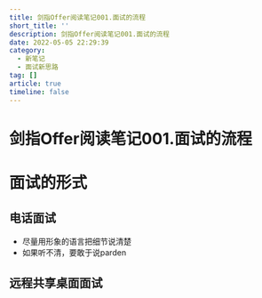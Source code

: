 ```yaml
---
title: 剑指Offer阅读笔记001.面试的流程
short_title: ''
description: 剑指Offer阅读笔记001.面试的流程
date: 2022-05-05 22:29:39
category:
  - 新笔记
  - 面试新思路
tag: []
article: true
timeline: false
---
```

# 剑指Offer阅读笔记001.面试的流程

# 面试的形式

## 电话面试

* 尽量用形象的语言把细节说清楚
* 如果听不清，要敢于说parden

## 远程共享桌面面试